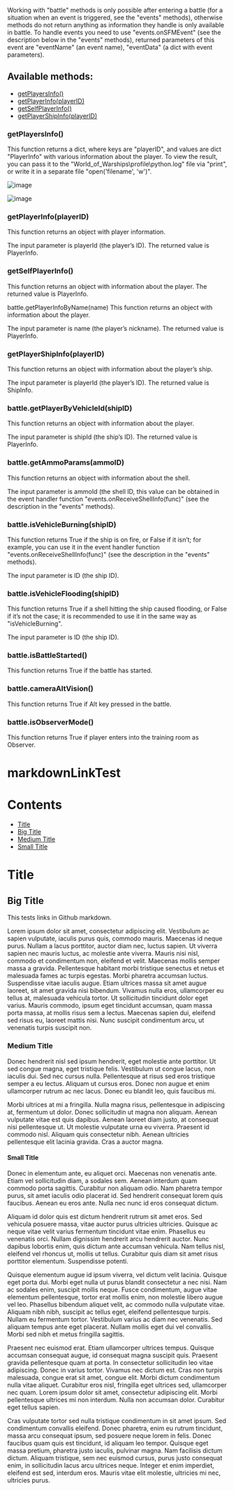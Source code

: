 Working with "battle" methods is only possible after entering a battle (for a situation when an event is triggered, see the "events" methods), otherwise methods do not return anything as information they handle is only available in battle. To handle events you need to use "events.onSFMEvent" (see the description below in the "events" methods), returned parameters of this event are "eventName" (an event name), "eventData" (a dict with event parameters).

## Available methods:

- [getPlayersInfo()](#getplayersinfo())
- [getPlayerInfo(playerID)](#getplayerpnfo(playerid))
- [getSelfPlayerInfo()](#getselfplayerinfo())
- [getPlayerShipInfo(playerID)](#getplayershipinfo(playerid))

### getPlayersInfo()
This function returns a dict, where keys are "playerID", and values are dict "PlayerInfo" with various information about the player.
To view the result, you can pass it to the "World_of_Warships\profile\python.log" file via "print", or write it in a separate file "open('filename', 'w')".

![image](https://github.com/wgmods/Mods-API-Documentation/assets/167185926/be7eeaca-9e6b-4d75-a878-f4500789a862)

![image](https://github.com/wgmods/Mods-API-Documentation/assets/167185926/486b4d27-f7f9-4f34-985f-52b7930ad7cf)

### getPlayerInfo(playerID)
This function returns an object with player information.

The input parameter is playerId (the player’s ID). The returned value is PlayerInfo.

### getSelfPlayerInfo()
This function returns an object with information about the player. The returned value is PlayerInfo.

battle.getPlayerInfoByName(name)
This function returns an object with information about the player.

The input parameter is name (the player’s nickname). The returned value is PlayerInfo.

### getPlayerShipInfo(playerID)
This function returns an object with information about the player’s ship.

The input parameter is playerId (the player’s ID). The returned value is ShipInfo.

### battle.getPlayerByVehicleId(shipID)
This function returns an object with information about the player.

The input parameter is shipId (the ship’s ID). The returned value is PlayerInfo.

### battle.getAmmoParams(ammoID)
This function returns an object with information about the shell.

The input parameter is ammoId (the shell ID, this value can be obtained in the event handler function "events.onReceiveShellInfo(func)" (see the description in the "events" methods).

### battle.isVehicleBurning(shipID)
This function returns True if the ship is on fire, or False if it isn’t; for example, you can use it in the event handler function "events.onReceiveShellInfo(func)" (see the description in the "events" methods).

The input parameter is ID (the ship ID).

### battle.isVehicleFlooding(shipID)
This function returns True if a shell hitting the ship caused flooding, or False if it’s not the case; it is recommended to use it in the same way as "isVehicleBurning".

The input parameter is ID (the ship ID).

### battle.isBattleStarted()
This function returns True if the battle has started.

### battle.cameraAltVision()
This function returns True if Alt key pressed in the battle.

### battle.isObserverMode()
This function returns True if player enters into the training room as Observer.





markdownLinkTest
================

# Contents

- [Title](#title)
- [Big Title](#big-title)
- [Medium Title](#medium-title) 
- [Small Title](#small-title) 

# Title

## Big Title

This tests links in Github markdown.

Lorem ipsum dolor sit amet, consectetur adipiscing elit. Vestibulum ac sapien vulputate, iaculis purus quis, commodo mauris. Maecenas id neque purus. Nullam a lacus porttitor, auctor diam nec, luctus sapien. Ut viverra sapien nec mauris luctus, ac molestie ante viverra. Mauris nisi nisl, commodo et condimentum non, eleifend et velit. Maecenas mollis semper massa a gravida. Pellentesque habitant morbi tristique senectus et netus et malesuada fames ac turpis egestas. Morbi pharetra accumsan luctus. Suspendisse vitae iaculis augue. Etiam ultrices massa sit amet augue laoreet, sit amet gravida nisi bibendum. Vivamus nulla eros, ullamcorper eu tellus at, malesuada vehicula tortor. Ut sollicitudin tincidunt dolor eget varius. Mauris commodo, ipsum eget tincidunt accumsan, quam massa porta massa, at mollis risus sem a lectus. Maecenas sapien dui, eleifend sed risus eu, laoreet mattis nisi. Nunc suscipit condimentum arcu, ut venenatis turpis suscipit non.

### Medium Title

Donec hendrerit nisl sed ipsum hendrerit, eget molestie ante porttitor. Ut sed congue magna, eget tristique felis. Vestibulum ut congue lacus, non iaculis dui. Sed nec cursus nulla. Pellentesque at risus sed eros tristique semper a eu lectus. Aliquam ut cursus eros. Donec non augue et enim ullamcorper rutrum ac nec lacus. Donec eu blandit leo, quis faucibus mi.

Morbi ultrices at mi a fringilla. Nulla magna risus, pellentesque in adipiscing at, fermentum ut dolor. Donec sollicitudin ut magna non aliquam. Aenean vulputate vitae est quis dapibus. Aenean laoreet diam justo, at consequat nisi pellentesque ut. Ut molestie vulputate urna eu viverra. Praesent id commodo nisl. Aliquam quis consectetur nibh. Aenean ultricies pellentesque elit lacinia gravida. Cras a auctor magna.

#### Small Title

Donec in elementum ante, eu aliquet orci. Maecenas non venenatis ante. Etiam vel sollicitudin diam, a sodales sem. Aenean interdum quam commodo porta sagittis. Curabitur non aliquam odio. Nam pharetra tempor purus, sit amet iaculis odio placerat id. Sed hendrerit consequat lorem quis faucibus. Aenean eu eros ante. Nulla nec nunc id eros consequat dictum.

Aliquam id dolor quis est dictum hendrerit rutrum sit amet eros. Sed vehicula posuere massa, vitae auctor purus ultricies ultricies. Quisque ac neque vitae velit varius fermentum tincidunt vitae enim. Phasellus eu venenatis orci. Nullam dignissim hendrerit arcu hendrerit auctor. Nunc dapibus lobortis enim, quis dictum ante accumsan vehicula. Nam tellus nisl, eleifend vel rhoncus ut, mollis ut tellus. Curabitur quis diam sit amet risus porttitor elementum. Suspendisse potenti.

Quisque elementum augue id ipsum viverra, vel dictum velit lacinia. Quisque eget porta dui. Morbi eget nulla ut purus blandit consectetur a nec nisi. Nam ac sodales enim, suscipit mollis neque. Fusce condimentum, augue vitae elementum pellentesque, tortor erat mollis enim, non molestie libero augue vel leo. Phasellus bibendum aliquet velit, ac commodo nulla vulputate vitae. Aliquam nibh nibh, suscipit ac tellus eget, eleifend pellentesque turpis. Nullam eu fermentum tortor. Vestibulum varius ac diam nec venenatis. Sed aliquam tempus ante eget placerat. Nullam mollis eget dui vel convallis. Morbi sed nibh et metus fringilla sagittis.

Praesent nec euismod erat. Etiam ullamcorper ultrices tempus. Quisque accumsan consequat augue, id consequat magna suscipit quis. Praesent gravida pellentesque quam at porta. In consectetur sollicitudin leo vitae adipiscing. Donec in varius tortor. Vivamus nec dictum est. Cras non turpis malesuada, congue erat sit amet, congue elit. Morbi dictum condimentum nulla vitae aliquet. Curabitur eros nisl, fringilla eget ultrices sed, ullamcorper nec quam. Lorem ipsum dolor sit amet, consectetur adipiscing elit. Morbi pellentesque ultrices mi non interdum. Nulla non accumsan dolor. Curabitur eget tellus sapien.

Cras vulputate tortor sed nulla tristique condimentum in sit amet ipsum. Sed condimentum convallis eleifend. Donec pharetra, enim eu rutrum tincidunt, massa arcu consequat ipsum, sed posuere neque lorem in felis. Donec faucibus quam quis est tincidunt, id aliquam leo tempor. Quisque eget massa pretium, pharetra justo iaculis, pulvinar magna. Nam facilisis dictum dictum. Aliquam tristique, sem nec euismod cursus, purus justo consequat enim, in sollicitudin lacus arcu ultrices neque. Integer et enim imperdiet, eleifend est sed, interdum eros. Mauris vitae elit molestie, ultricies mi nec, ultricies purus.

